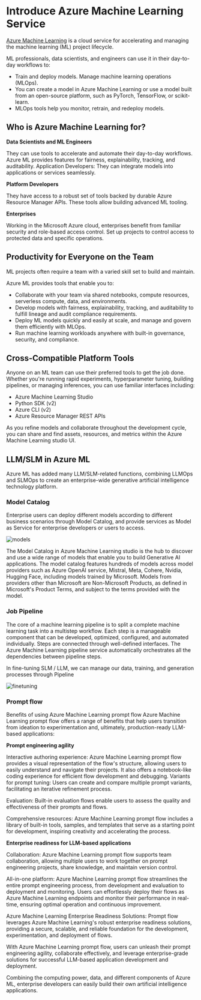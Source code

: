 # **Introduce Azure Machine Learning Service**

[Azure Machine Learning](https://ml.azure.com) is a cloud service for accelerating and managing the machine learning (ML) project lifecycle.

ML professionals, data scientists, and engineers can use it in their day-to-day workflows to:

- Train and deploy models.
Manage machine learning operations (MLOps).
- You can create a model in Azure Machine Learning or use a model built from an open-source platform, such as PyTorch, TensorFlow, or scikit-learn.
- MLOps tools help you monitor, retrain, and redeploy models.

## Who is Azure Machine Learning for?

**Data Scientists and ML Engineers**

They can use tools to accelerate and automate their day-to-day workflows.
Azure ML provides features for fairness, explainability, tracking, and auditability.
Application Developers:
They can integrate models into applications or services seamlessly.

**Platform Developers**

They have access to a robust set of tools backed by durable Azure Resource Manager APIs.
These tools allow building advanced ML tooling.

**Enterprises**

Working in the Microsoft Azure cloud, enterprises benefit from familiar security and role-based access control.
Set up projects to control access to protected data and specific operations.

## Productivity for Everyone on the Team
ML projects often require a team with a varied skill set to build and maintain.

Azure ML provides tools that enable you to:
- Collaborate with your team via shared notebooks, compute resources, serverless compute, data, and environments.
- Develop models with fairness, explainability, tracking, and auditability to fulfill lineage and audit compliance requirements.
- Deploy ML models quickly and easily at scale, and manage and govern them efficiently with MLOps.
- Run machine learning workloads anywhere with built-in governance, security, and compliance.

## Cross-Compatible Platform Tools

Anyone on an ML team can use their preferred tools to get the job done.
Whether you're running rapid experiments, hyperparameter tuning, building pipelines, or managing inferences, you can use familiar interfaces including:
- Azure Machine Learning Studio
- Python SDK (v2)
- Azure CLI (v2)
- Azure Resource Manager REST APIs

As you refine models and collaborate throughout the development cycle, you can share and find assets, resources, and metrics within the Azure Machine Learning studio UI.

## **LLM/SLM in Azure ML**

Azure ML has added many LLM/SLM-related functions, combining LLMOps and SLMOps to create an enterprise-wide generative artificial intelligence technology platform.

### **Model Catalog**

Enterprise users can deploy different models according to different business scenarios through Model Catalog, and provide services as Model as Service for enterprise developers or users to access.

![models](../../imgs/04/03/models.png)

The Model Catalog in Azure Machine Learning studio is the hub to discover and use a wide range of models that enable you to build Generative AI applications. The model catalog features hundreds of models across model providers such as Azure OpenAI service, Mistral, Meta, Cohere, Nvidia, Hugging Face, including models trained by Microsoft. Models from providers other than Microsoft are Non-Microsoft Products, as defined in Microsoft's Product Terms, and subject to the terms provided with the model.


### **Job Pipeline**

The core of a machine learning pipeline is to split a complete machine learning task into a multistep workflow. Each step is a manageable component that can be developed, optimized, configured, and automated individually. Steps are connected through well-defined interfaces. The Azure Machine Learning pipeline service automatically orchestrates all the dependencies between pipeline steps.

In fine-tuning SLM / LLM, we can manage our data, training, and generation processes through Pipeline


![finetuning](../../imgs/04/03/finetuning.png)


### **Prompt flow**


Benefits of using Azure Machine Learning prompt flow
Azure Machine Learning prompt flow offers a range of benefits that help users transition from ideation to experimentation and, ultimately, production-ready LLM-based applications:

**Prompt engineering agility**

Interactive authoring experience: Azure Machine Learning prompt flow provides a visual representation of the flow's structure, allowing users to easily understand and navigate their projects. It also offers a notebook-like coding experience for efficient flow development and debugging.
Variants for prompt tuning: Users can create and compare multiple prompt variants, facilitating an iterative refinement process.

Evaluation: Built-in evaluation flows enable users to assess the quality and effectiveness of their prompts and flows.

Comprehensive resources: Azure Machine Learning prompt flow includes a library of built-in tools, samples, and templates that serve as a starting point for development, inspiring creativity and accelerating the process.

**Enterprise readiness for LLM-based applications**

Collaboration: Azure Machine Learning prompt flow supports team collaboration, allowing multiple users to work together on prompt engineering projects, share knowledge, and maintain version control.

All-in-one platform: Azure Machine Learning prompt flow streamlines the entire prompt engineering process, from development and evaluation to deployment and monitoring. Users can effortlessly deploy their flows as Azure Machine Learning endpoints and monitor their performance in real-time, ensuring optimal operation and continuous improvement.

Azure Machine Learning Enterprise Readiness Solutions: Prompt flow leverages Azure Machine Learning's robust enterprise readiness solutions, providing a secure, scalable, and reliable foundation for the development, experimentation, and deployment of flows.

With Azure Machine Learning prompt flow, users can unleash their prompt engineering agility, collaborate effectively, and leverage enterprise-grade solutions for successful LLM-based application development and deployment.


Combining the computing power, data, and different components of Azure ML, enterprise developers can easily build their own artificial intelligence applications.
